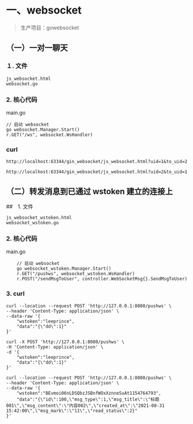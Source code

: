 # 一、websocket
> 生产项目：gowebsocket


## （一）一对一聊天
### １. 文件
```
js_websocket.html
websocket.go
```

### 2. 核心代码
main.go
```
// 启动 websocket
go websocket.Manager.Start()
r.GET("/ws", websocket.WsHandler)
```

### curl
```
http://localhost:63344/gin_websocket/js_websocket.html?uid=1&to_uid=2
```
```
http://localhost:63344/gin_websocket/js_websocket.html?uid=2&to_uid=1
```



## （二）转发消息到已通过 wstoken 建立的连接上
##　1. 文件
```
js_websocket_wstoken.html
websocket_wstoken.go
```
### 2. 核心代码
main.go
```
	// 启动 websocket
	go websocket_wstoken.Manager.Start()
	r.GET("/pushws", websocket_wstoken.WsHandler)
	r.POST("/sendMsgToUser", controller.WebSocketMsg{}.SendMsgToUser)

```

### 3. curl
```
curl --location --request POST 'http://127.0.0.1:8080/pushws' \
--header 'Content-Type: application/json' \
--data-raw '{
    "wstoken":"leeprince",
    "data":"{\"dd\":1}"
}'
```
```
curl -X POST 'http://127.0.0.1:8080/pushws' \
-H 'Content-Type: application/json' \
-d '{
    "wstoken":"leeprince",
    "data":"{\"dd\":1}"
}'
```
```
curl --location --request POST 'http://127.0.0.1:8080/pushws' \
--header 'Content-Type: application/json' \
--data-raw '{
    "wstoken":"BEvmoi06nLDSQbzJSBnfWOxXznneSuAt1154764793",
    "data":"{\"id\":100,\"msg_type\":1,\"msg_title\":\"标题001\",\"msg_content\":\"内容002\",\"created_at\":\"2021-08-31 15:42:00\",\"msg_mark\":\"11\",\"read_status\":2}"
}'
```